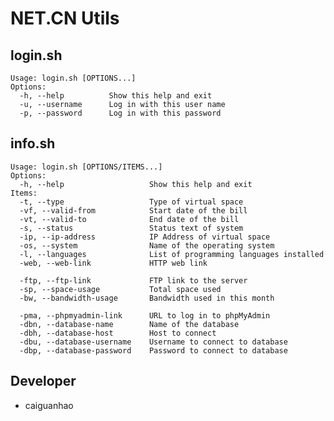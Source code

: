 NET.CN Utils
============

login.sh
--------
    Usage: login.sh [OPTIONS...]
    Options:
      -h, --help          Show this help and exit
      -u, --username      Log in with this user name
      -p, --password      Log in with this password

info.sh
-------
    Usage: login.sh [OPTIONS/ITEMS...]
    Options:
      -h, --help                   Show this help and exit
    Items:
      -t, --type                   Type of virtual space
      -vf, --valid-from            Start date of the bill
      -vt, --valid-to              End date of the bill
      -s, --status                 Status text of system
      -ip, --ip-address            IP Address of virtual space
      -os, --system                Name of the operating system
      -l, --languages              List of programming languages installed
      -web, --web-link             HTTP web link

      -ftp, --ftp-link             FTP link to the server
      -sp, --space-usage           Total space used
      -bw, --bandwidth-usage       Bandwidth used in this month

      -pma, --phpmyadmin-link      URL to log in to phpMyAdmin
      -dbn, --database-name        Name of the database
      -dbh, --database-host        Host to connect
      -dbu, --database-username    Username to connect to database
      -dbp, --database-password    Password to connect to database

Developer
---------
* caiguanhao

